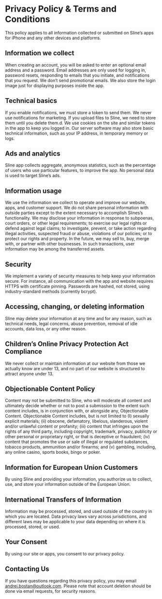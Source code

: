 # Privacy Policy & Terms and Conditions

This policy applies to all information collected or submitted on Sline’s apps for iPhone and any other devices and platforms.

## Information we collect

When creating an account, you will be asked to enter an optional email address and a password. Email addresses are only used for logging in, password resets, responding to emails that you initiate, and notifications that you request. We don’t send promotional emails. We also store the login image just for displaying purposes inside the app.

## Technical basics

If you enable notifications, we must store a token to send them. We never use notifications for marketing.
If you upload files to Sline, we need to store them until you delete them.d.
We use cookies on the site and similar tokens in the app to keep you logged in. Our server software may also store basic technical information, such as your IP address, in temporary memory or logs.

## Ads and analytics

Sline app collects aggregate, anonymous statistics, such as the percentage of users who use particular features, to improve the app.
No personal data is used to target Sline’s ads.

## Information usage

We use the information we collect to operate and improve our website, apps, and customer support.
We do not share personal information with outside parties except to the extent necessary to accomplish Slines’s functionality. 
We may disclose your information in response to subpoenas, court orders, or other legal requirements; to exercise our legal rights or defend against legal claims; to investigate, prevent, or take action regarding illegal activities, suspected fraud or abuse, violations of our policies; or to protect our rights and property.
In the future, we may sell to, buy, merge with, or partner with other businesses. In such transactions, user information may be among the transferred assets.

## Security

We implement a variety of security measures to help keep your information secure. For instance, all communication with the app and website requires HTTPS with certificate pinning. Passwords are hashed, not stored, using industry-standard methods (currently bcrypt).

## Accessing, changing, or deleting information

Sline may delete your information at any time and for any reason, such as technical needs, legal concerns, abuse prevention, removal of idle accounts, data loss, or any other reason.


## Children’s Online Privacy Protection Act Compliance

We never collect or maintain information at our website from those we actually know are under 13, and no part of our website is structured to attract anyone under 13.

## Objectionable Content Policy

Content may not be submitted to Sline, who will moderate all content and ultimately decide whether or not to post a submission to the extent such content includes, is in conjunction with, or alongside any, Objectionable Content. Objectionable Content includes, but is not limited to (I) sexually explicit materials; (ii) obscene, defamatory, libelous, slanderous, violent and/or unlawful content or profanity; (iii) content that infringes upon the rights of any third party, including copyright, trademark, privacy, publicity or other personal or proprietary right, or that is deceptive or fraudulent; (iv) content that promotes the use or sale of illegal or regulated substances, tobacco products, ammunition and/or firearms; and (v) gambling, including, any online casino, sports books, bingo or poker.

## Information for European Union Customers

By using Sline and providing your information, you authorize us to collect, use, and store your information outside of the European Union.

## International Transfers of Information

Information may be processed, stored, and used outside of the country in which you are located. Data privacy laws vary across jurisdictions, and different laws may be applicable to your data depending on where it is processed, stored, or used.

## Your Consent

By using our site or apps, you consent to our privacy policy.

## Contacting Us

If you have questions regarding this privacy policy, you may email andrei.bostan@outlook.com. Please note that account deletion should be done via email requests, for security reasons.
